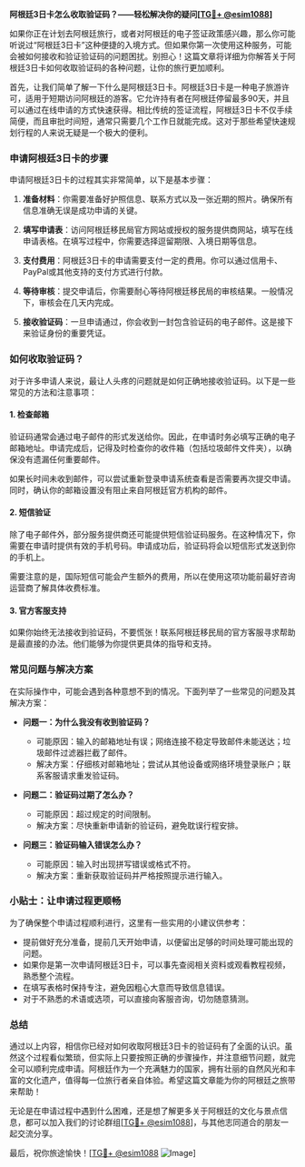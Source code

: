 **阿根廷3日卡怎么收取验证码？——轻松解决你的疑问[[TG💪+ @esim1088](https://t.me/s/esim1088)]**

如果你正在计划去阿根廷旅行，或者对阿根廷的电子签证政策感兴趣，那么你可能听说过“阿根廷3日卡”这种便捷的入境方式。但如果你第一次使用这种服务，可能会被如何接收和验证验证码的问题困扰。别担心！这篇文章将详细为你解答关于阿根廷3日卡如何收取验证码的各种问题，让你的旅行更加顺利。

首先，让我们简单了解一下什么是阿根廷3日卡。阿根廷3日卡是一种电子旅游许可，适用于短期访问阿根廷的游客。它允许持有者在阿根廷停留最多90天，并且可以通过在线申请的方式快速获得。相比传统的签证流程，阿根廷3日卡不仅手续简便，而且审批时间短，通常只需要几个工作日就能完成。这对于那些希望快速规划行程的人来说无疑是一个极大的便利。

### **申请阿根廷3日卡的步骤**

申请阿根廷3日卡的过程其实非常简单，以下是基本步骤：

1. **准备材料**：你需要准备好护照信息、联系方式以及一张近期的照片。确保所有信息准确无误是成功申请的关键。
   
2. **填写申请表**：访问阿根廷移民局官方网站或授权的服务提供商网站，填写在线申请表格。在填写过程中，你需要选择逗留期限、入境日期等信息。

3. **支付费用**：阿根廷3日卡的申请需要支付一定的费用。你可以通过信用卡、PayPal或其他支持的支付方式进行付款。

4. **等待审核**：提交申请后，你需要耐心等待阿根廷移民局的审核结果。一般情况下，审核会在几天内完成。

5. **接收验证码**：一旦申请通过，你会收到一封包含验证码的电子邮件。这是接下来验证身份的重要凭证。

### **如何收取验证码？**

对于许多申请人来说，最让人头疼的问题就是如何正确地接收验证码。以下是一些常见的方法和注意事项：

#### **1. 检查邮箱**
验证码通常会通过电子邮件的形式发送给你。因此，在申请时务必填写正确的电子邮箱地址。申请完成后，记得及时检查你的收件箱（包括垃圾邮件文件夹），以确保没有遗漏任何重要邮件。

如果长时间未收到邮件，可以尝试重新登录申请系统查看是否需要再次提交申请。同时，确认你的邮箱设置没有阻止来自阿根廷官方机构的邮件。

#### **2. 短信验证**
除了电子邮件外，部分服务提供商还可能提供短信验证码服务。在这种情况下，你需要在申请时提供有效的手机号码。申请成功后，验证码将会以短信形式发送到你的手机上。

需要注意的是，国际短信可能会产生额外的费用，所以在使用这项功能前最好咨询运营商了解具体收费标准。

#### **3. 官方客服支持**
如果你始终无法接收到验证码，不要慌张！联系阿根廷移民局的官方客服寻求帮助是最直接的办法。他们能够为你提供更具体的指导和支持。

### **常见问题与解决方案**

在实际操作中，可能会遇到各种意想不到的情况。下面列举了一些常见的问题及其解决方案：

- **问题一：为什么我没有收到验证码？**
   - 可能原因：输入的邮箱地址有误；网络连接不稳定导致邮件未能送达；垃圾邮件过滤器拦截了邮件。
   - 解决方案：仔细核对邮箱地址；尝试从其他设备或网络环境登录账户；联系客服请求重发验证码。

- **问题二：验证码过期了怎么办？**
   - 可能原因：超过规定的时间限制。
   - 解决方案：尽快重新申请新的验证码，避免耽误行程安排。

- **问题三：验证码输入错误怎么办？**
   - 可能原因：输入时出现拼写错误或格式不符。
   - 解决方案：重新获取验证码并严格按照提示进行输入。

### **小贴士：让申请过程更顺畅**

为了确保整个申请过程顺利进行，这里有一些实用的小建议供参考：

- 提前做好充分准备，提前几天开始申请，以便留出足够的时间处理可能出现的问题。
- 如果你是第一次申请阿根廷3日卡，可以事先查阅相关资料或观看教程视频，熟悉整个流程。
- 在填写表格时保持专注，避免因粗心大意而导致信息错误。
- 对于不熟悉的术语或选项，可以直接向客服咨询，切勿随意猜测。

### **总结**

通过以上内容，相信你已经对如何收取阿根廷3日卡的验证码有了全面的认识。虽然这个过程看似繁琐，但实际上只要按照正确的步骤操作，并注意细节问题，就完全可以顺利完成申请。阿根廷作为一个充满魅力的国家，拥有壮丽的自然风光和丰富的文化遗产，值得每一位旅行者亲自体验。希望这篇文章能为你的阿根廷之旅带来帮助！

无论是在申请过程中遇到什么困难，还是想了解更多关于阿根廷的文化与景点信息，都可以加入我们的讨论群组[[TG💪+ @esim1088](https://t.me/s/esim1088)]，与其他志同道合的朋友一起交流分享。

最后，祝你旅途愉快！[[TG💪+ @esim1088](https://t.me/s/esim1088) ![Image](https://i.postimg.cc/4NQfJmqS/Snipaste-2025-05-13-00-14-12.png)]